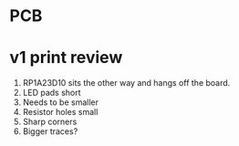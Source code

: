 # PCB
# v1 print review
1. RP1A23D10 sits the other way and hangs off the board. 
2. LED pads short
3. Needs to be smaller
4. Resistor holes small
5. Sharp corners
6. Bigger traces?
